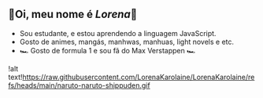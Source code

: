 ## 🌻Oi, meu nome é _Lorena_🌻

- Sou estudante, e estou aprendendo a linguagem JavaScript.
- Gosto de animes, mangás, manhwas, manhuas, light novels e etc.
- 🏎️ Gosto de formula 1 e sou fã do Max Verstappen 🏎️
  
!alt text!https://raw.githubusercontent.com/LorenaKarolaine/LorenaKarolaine/refs/heads/main/naruto-naruto-shippuden.gif
